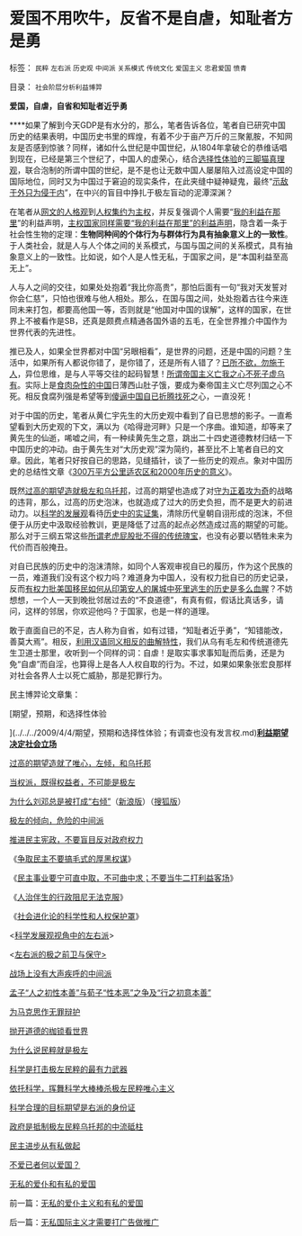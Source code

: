 # 爱国不用吹牛，反省不是自虐，知耻者方是勇

标签： `民粹` `左右派` `历史观` `中间派` `关系模式` `传统文化` `爱国主义` `忠君爱国` `愤青` 

目录： `社会阶层分析利益博羿`

**爱国，自虐，自省和知耻者近乎勇**

****如果了解到今天GDP是有水分的，那么，笔者告诉各位，笔者自已研究中国历史的结果表明，中国历史书里的辉煌，有着不少于亩产万斤的三聚氰胺，不知网友是否感到惊骇？同样，诸如什么世纪是中国世纪，从1804年拿破仑的恭维话唱到现在，已经是第三个世纪了，中国人的虚荣心，结合[选择性体验](../../../2009/4/4/期望，预期和选择性体验；有调查也没有发言权.md)的[三脚猫真理观](../../../2009/7/10/三脚猫真理艺术.md)，联合泡制的所谓中国的世纪，是不是也让无数中国人屡屡陷入过高设定中国的国际地位，同时又为中国过于窘迫的现实条件，在此夹缝中疑神疑鬼，最终“[示敌于外只为侵于内](../../../2009/7/16/自我标榜的最爱国成了左派特权通行证.md)”，在中兴的盲目中挣扎于极左盲动的泥潭深渊？

在笔者从[网文的人格观](../../../2009/7/25/网文的作用是影响人格.md)到[人权集约为主权](http://hi.baidu.com/darthchn/blog/item/bf555cdc82eeabe677c6380e.html)，并反复强调个人需要“[我的利益在那里](http://blog.sina.com.cn/s/blog_5563a64d0100dfvx.html)”的利益声明，[主权国家同样需要“我的利益在那里”的利益声明](../../../2009/6/14/认清西方社会所谓的人权价值观的真相.md)，隐含着一条于社会性生物的定理：**生物同种间的个体行为与群体行为具有抽象意义上的一致性**。于人类社会，就是人与人个体之间的关系模式，与国与国之间的关系模式，具有抽象意义上的一致性。比如说，如个人是人性无私，于国家之间，是“本国利益至高无上”。

人与人之间的交往，如果处处抱着“我比你高贵”，那怕后面有一句“我对天发誓对你会仁慈”，只怕也很难与他人相处。那么，在国与国之间，处处抱着古往今来连同未来打包，都要高他国一等，否则就是“他国对中国的误解”，这样的国家，在世界上不被看作是SB，还真是颇费点精通各国外语的五毛，在全世界推介中国作为世界代表的先进性。

推已及人，如果全世界都对中国“另眼相看”，是世界的问题，还是中国的问题？生活中，如果所有人都说你错了，是你错了，还是所有人错了？[已所不欲，勿施于人](http://hi.baidu.com/darthchn/blog/item/202ce80e8dedc6236059f31b.html)，异位思维，是与人平等交往的起码智慧！[所谓帝国主义亡我之心不死子虚乌有](http://blog.sina.com.cn/s/blog_5563a64d0100ewq3.html)。实际上是[食肉杂性的中国](../../../2009/5/30/国际资本欧美列强是嗜腐生物习性.md)日薄西山肚子饿，要成为秦帝国主义亡尽列国之心不死。相反食腐列强是希望等到[傻逼中国自已折腾找死](../../../2009/6/17/大道无为者无懈可击.md)之心，一直没死！

对于中国的历史，笔者从黄仁宇先生的大历史观中看到了自已思想的影子。一直希望看到大历史观的下文，满以为《哈得逊河畔》只是一个序曲。谁知道，却等来了黄先生的仙逝，唏嘘之间，有一种续黄先生之意，跳出二十四史道德教材归结一下中国历史的冲动。由于黄先生对“大历史观”深为简约，甚至比不上笔者自已的文章。因此，笔者只好按自已的思路，见缝插针，谈了一些历史的观点。象对中国历史的总结性文章《[300万平方公里适农区和2000年历史的意义](../../../2008/11/20/300万适农区，2000年中国历史文明的含义.md)》。

既然[过高的期望造就极左和乌托邦](../../../2009/8/29/过高的期望造就了唯心，左倾，和乌托邦.md)，过高的期望也造成了对[守为正着攻为奇](../../../2009/6/23/守为正着攻为奇.md)的战略的违背，那么，过高的历史泡沫，也就造成了过大的历史负担，而不是更大的前进动力。以[科学的发展观](http://blog.sina.com.cn/s/blog_5563a64d0100d0v2.html)看待[历史中的实证集](../../../2009/7/4/绝对的真理存在吗？历史实证集如何认定.md)，清除历代皇朝自诩形成的泡沫，不但便于从历史中汲取经验教训，更是降低了过高的起点必然造成过高的期望的可能。那么对于三纲五常这些[所谓老虎屁股批不得的传统瑰宝](../../../2009/6/22/国学儒教的科学精华在无私的服从美德.md)，也没有必要以牺牲未来为代价而百般掩丑。

对自已民族的历史中的泡沫清除，如同个人客观审视自已的履历，作为这个民族的一员，难道我们没有这个权力吗？难道身为中国人，没有权力批自已的历史记录，反而[有权力批美国移民如何从印第安人的屠城中死里逃生的历史是多么血腥](../../../2009/7/6/美国残酷屠杀印第安人的历史真相.md)？不妨想想，一个人一天到晚批邻居过去的“不良道德”，有真有假，假话比真话多，请问，这样的邻居，你欢迎他吗？于国家，也是一样的道理。

敢于直面自已的不足，古人称为自省，如有过错，“知耻者近乎勇”，“知错能改，善莫大焉”。相反，[利用汉语同义相反的曲解特性](../../../2009/5/14/拒绝曲解！拒绝邪教利用汉语特点的诡辩.md)，我们从乌有毛左和传统道德先生卫道士那里，收听到一个同样的词：自虐！是取实事求事知耻而后勇，还是为免“自虐”而自淫，也算得上是各人人权自取的行为。不过，如果如果象张宏良那样对社会各界人士以死亡威胁，那是犯罪行为。

民主博羿论文章集：

[期望，预期，和选择性体验

](../../../2009/4/4/期望，预期和选择性体验；有调查也没有发言权.md)**[利益期望决定社会立场](../../../2009/8/29/利益期望决定社会立场行为.md)**

[过高的期望造就了唯心，左倾，和乌托邦](../../../2009/8/29/过高的期望造就了唯心，左倾，和乌托邦.md)

[当权派，既得权益者，不可能是极左](../../../2009/8/29/当权者不可能是太左.md)

[为什么刘邓总是被打成“右倾”](http://darthvad.blog.163.com/blog/static/53399470200973023758325/)（[新浪版](http://blog.sina.com.cn/s/blog_5563a64d0100emmg.html)）（[搜狐版](http://darthvad.blog.sohu.com/130708203.html)）

[极左的倾向，危险的中间派](../../../2009/8/30/中庸文化，每一个人都认为自已是中间派.md)

[推进民主宪政，不要盲目反对政府权力](../../../2009/5/17/民主价值观不能持有政治野心.md)

《[争取民主不要搞毛式的厚黑权谋](../../../2009/9/20/争取民主就不要搞毛式厚黑政治.md)》

《[民主事业要宁可直中取，不可曲中求；不要当牛二打利益客场](http://darthvad.blog.sohu.com/132380956.html)》

《[人治伴生的行政阻尼无法克服](http://blog.sina.com.cn/s/blog_5563a64d0100ey03.html)》

《[社会进化论的科学性和人权保护罩](http://blog.sina.com.cn/s/blog_5563a64d0100ey04.html)》

<[科学发展观视角中的左右派](http://blog.sina.com.cn/s/blog_5563a64d0100ey83.html)>

<[左右派的极之前卫与保守>](../../../2009/9/22/左右派的极之前卫与保守.md)

[战场上没有大声疾呼的中间派](../../../2009/9/23/战场上没有大声疾呼的中间派.md)

[孟子“人之初性本善”与荀子“性本恶”之争及“行之初意本善”](../../../2009/9/23/孟荀人之初善恶之争及“行之初意本善”.md)

[为马克思作无罪辩护](../../../2009/9/23/为马克思作无罪辩护.md)

[抛开道德的枷锁看世界](http://blog.sina.com.cn/s/blog_5563a64d0100eylp.html)

[为什么说民粹就是极左](../../../2009/9/24/为什么说民粹就是极左.md)

[科学是打击极左民粹的最有力武器](../../../2009/9/25/科学发展观是打击极左民粹的最有力武器.md)

[依托科学，挥舞科学大棒棒杀极左民粹唯心主义](../../../2009/9/25/依托科学的发展观打击极左民粹.md)

[科学合理的目标期望是右派的身份证](../../../2009/9/26/科学合理的目标期望是右派的身份证.md)

[政府是抵制极左民粹乌托邦的中流砥柱](../../../2009/9/26/科学就是发展观！政府是抵制极左民粹乌托邦的中流砥柱.md)

[民主进步从有私做起](../../../2009/9/26/社会进步从“有私”做起.md)

[不爱已者何以爱国？](../../../2009/9/26/不爱已者何以爱国？.md)

[无私的爱仆和有私的爱国](../../../2009/9/27/无私的爱仆主义和有私的爱国.md)



前一篇：[无私的爱仆主义和有私的爱国](../../../2009/9/27/无私的爱仆主义和有私的爱国.md)

后一篇：[无私国际主义才需要打广告做推广](../../../2009/9/27/无私国际主义才需要打广告做推广.md)